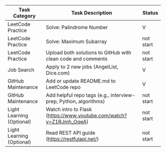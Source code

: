 | Task Category | Task Description | Status |
|---------------|------------------|--------|
| LeetCode Practice | Solve: Palindrome Number | V |
| LeetCode Practice | Solve: Maximum Subarray | not start |
| LeetCode Practice | Upload both solutions to GitHub with clean code and comments | not start |
| Job Search | Apply to 2 new jobs (AngelList, Dice.com) | V |
| GitHub Maintenance | Add or update README.md to LeetCode repo | V |
| GitHub Maintenance | Add helpful repo tags (e.g., interview-prep, Python, algorithms) | not start |
| Light Learning (Optional) | Watch intro to Flask (https://www.youtube.com/watch?v=Z1RJmh_OqeA) | not start |
| Light Learning (Optional) | Read REST API guide (https://restfulapi.net/) | not start |
